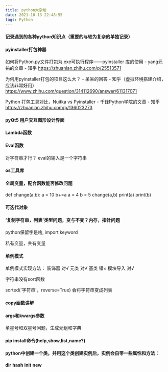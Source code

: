 ```yaml
---
title: python大杂烩
date: 2021-10-13 22:48:55
tags: Python
---
```



#### 记录遇到的各种python知识点（重要的与较为复杂的单独记录）

#### pyinstaller打包神器
如何将Python.py文件打包为.exe可执行程序——pyinstaller 库的使用 - yang元祐的文章 - 知乎
https://zhuanlan.zhihu.com/p/25513571

为何用pyinstaller打包的项目这么大？ - 呆呆的回答 - 知乎（虚拟环境搭建介绍，应该非常好用）
https://www.zhihu.com/question/314112690/answer/611317071

Python 打包工具对比，Nuitka vs Pyinstaller - 千锋Python学院的文章 - 知乎
https://zhuanlan.zhihu.com/p/136023273


#### pyQt5 用户交互图形设计界面

#### Lambda函数

#### Eval函数
对字符串才行？  eval的输入是一个字符串


#### os工具库



#### 全局变量，配合函数能否修改问题
def change(a,b):
    a = 10
    b+=a
a = 4
b = 5
change(a,b)
print(a)
print(b)


#### 可迭代对象

#### ‘复制字符串，列表’类型问题，变与不变？内存，指针问题

python保留字是啥, import keyword

私有变量，共有变量

#### 单例模式
单例模式实现方法：
装饰器  对√
元类    对√
基类   错×
模块导入   对√



字符串没有sort函数

sorted('字符串'，reverse=True) 会将字符串变成列表


#### copy函数讲解

#### args和kwargs参数
单星号和双星号问题，生成元组和字典


#### pip install命令(help,show,list,name?)

#### python中创建一个类，并用这个类创建实例后，实例会自带一些属性和方法：
__dir__
__hash__
__init__
__new__














